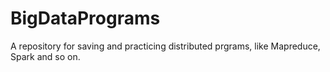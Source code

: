 # BigDataPrograms

A repository for saving and practicing distributed prgrams, like Mapreduce, Spark and so on.
